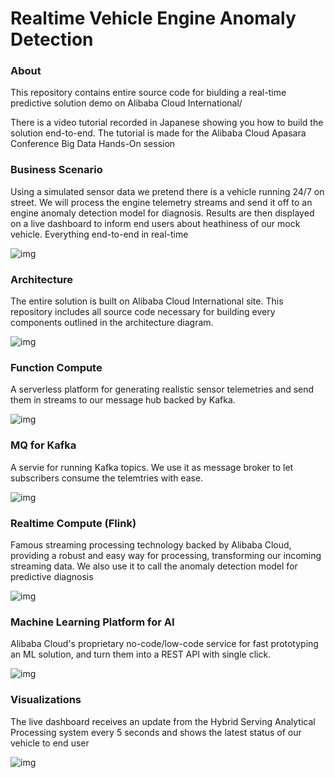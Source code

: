 # Realtime Vehicle Engine Anomaly Detection

### About
This repository contains entire source code for biulding a real-time predictive solution demo on Alibaba Cloud International/

There is a video tutorial recorded in Japanese showing you how to build the solution end-to-end. 
The tutorial is made for the Alibaba Cloud Apasara Conference Big Data Hands-On session

### Business Scenario
Using a simulated sensor data we pretend there is a vehicle running 24/7 on street.
We will process the engine telemetry streams and send it off to an engine anomaly detection model for diagnosis. 
Results are then displayed on a live dashboard to inform end users about heathiness of our mock vehicle. Everything end-to-end in real-time

![img](https://jixjia-oss-singapore.oss-ap-southeast-1.aliyuncs.com/github/vehicle-anomaly-detection/Record_2021_03_19_15_45_20_419.gif)

### Architecture
The entire solution is built on Alibaba Cloud International site. 
This repository includes all source code necessary for building every components outlined in the architecture diagram.

![img](https://jixjia-oss-singapore.oss-ap-southeast-1.aliyuncs.com/github/vehicle-anomaly-detection/architecture.png)

### Function Compute
A serverless platform for generating realistic sensor telemetries and send them in streams to our message hub backed by Kafka.

![img](https://jixjia-oss-singapore.oss-ap-southeast-1.aliyuncs.com/github/vehicle-anomaly-detection/demo_function_compute.gif)

### MQ for Kafka
A servie for running Kafka topics. We use it as message broker to let subscribers consume the telemtries with ease.

![img](https://jixjia-oss-singapore.oss-ap-southeast-1.aliyuncs.com/github/vehicle-anomaly-detection/demo_Kafka_on_MQ.gif)

### Realtime Compute (Flink)
Famous streaming processing technology backed by Alibaba Cloud, providing a robust and easy way for processing, transforming our incoming streaming data. We also use it to call the anomaly detection model for predictive diagnosis

![img](https://jixjia-oss-singapore.oss-ap-southeast-1.aliyuncs.com/github/vehicle-anomaly-detection/demo_realtime_processing_flink.gif)

### Machine Learning Platform for AI 
Alibaba Cloud's proprietary no-code/low-code service for fast prototyping an ML solution, and turn them into a REST API with single click.

![img](https://jixjia-oss-singapore.oss-ap-southeast-1.aliyuncs.com/github/vehicle-anomaly-detection/demo_anomaly_detection_modelling.gif)

### Visualizations
The live dashboard receives an update from the Hybrid Serving Analytical Processing system every 5 seconds and shows the latest status of our vehicle to end user

![img](https://jixjia-oss-singapore.oss-ap-southeast-1.aliyuncs.com/github/vehicle-anomaly-detection/demo_DataV_optimized.gif)
